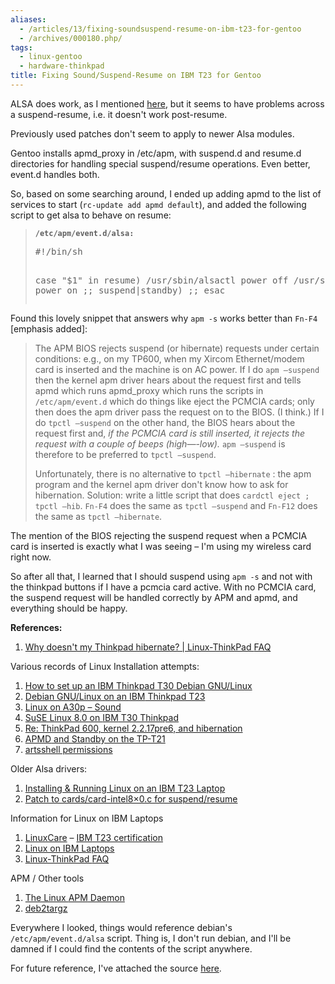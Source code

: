 ```yaml
---
aliases:
  - /articles/13/fixing-soundsuspend-resume-on-ibm-t23-for-gentoo
  - /archives/000180.php/
tags:
  - linux-gentoo
  - hardware-thinkpad
title: Fixing Sound/Suspend-Resume on IBM T23 for Gentoo
---
```

<p><span class="caps">ALSA</span> does work, as I mentioned <a href="/2003/09/21/dammit-gentoo-on-t23-continued.html">here</a>, but it seems to have problems across a suspend-resume, i.e. it doesn't work post-resume.</p>

<p>Previously used patches don't seem to apply to newer Alsa modules.</p>
<!--more-->
<p>Gentoo installs apmd_proxy in /etc/apm, with suspend.d and resume.d directories for handling special suspend/resume operations. Even better, event.d handles both.</p>

<p>So, based on some searching around, I ended up adding apmd to the list of services to start (<code>rc-update add apmd default</code>), and added the following script to get alsa to behave on resume:</p>

<blockquote>
<p><b><code>/etc/apm/event.d/alsa:</code></b><br />
<pre>#!/bin/sh

case &quot;$1&quot; in
resume)
    /usr/sbin/alsactl power off
    /usr/sbin/alsactl power on
    ;;
suspend|standby)
    ;;
esac </pre></p>
</blockquote>

<p>Found this lovely snippet that answers why <code>apm -s</code> works better than <code>Fn-F4</code> [emphasis added]:</p>

<blockquote>
<p>The <span class="caps">APM</span> <span class="caps">BIOS</span> rejects suspend (or hibernate) requests under certain conditions: e.g., on my TP600, when my Xircom Ethernet/modem card is inserted and the machine is on AC power. If I do <code>apm —suspend</code> then the kernel apm driver hears about the request first and tells apmd which runs apmd_proxy which runs the scripts in
<code>/etc/apm/event.d</code> which do things like eject the <span class="caps">PCMCIA</span> cards; only then does the apm driver pass the request on to the <span class="caps">BIOS</span>. (I think.) If I do <code>tpctl —suspend</code> on the other hand, the <span class="caps">BIOS</span> hears about the request first and, <em>if the <span class="caps">PCMCIA</span> card is still inserted, it rejects the request with a couple of beeps (high—-low).</em>  <code>apm —suspend</code> is therefore to be preferred to <code>tpctl —suspend</code>.</p> Unfortunately, there is no alternative to
<code>tpctl —hibernate</code> : the apm program and the kernel apm driver don't know how to ask for hibernation. Solution: write a little script that does <code>cardctl eject ; tpctl —hib</code>. <code>Fn-F4</code> does the same as <code>tpctl —suspend</code> and <code>Fn-F12</code> does the same as <code>tpctl —hibernate</code>.
</blockquote>

<p>The mention of the <span class="caps">BIOS</span> rejecting the suspend request when a <span class="caps">PCMCIA</span> card is inserted is exactly what I was seeing – I'm using my wireless card right now.</p>

<p>So after all that, I learned that I should suspend using <code>apm -s</code> and not with the thinkpad buttons if I have a pcmcia card active. With no <span class="caps">PCMCIA</span> card, the suspend request will be handled correctly by <span class="caps">APM</span> and apmd, and everything should be happy. </p>

<p><strong>References:</strong></p>

<ol>
<li><a href="http://www.linux-thinkpad.org/FAQ/cache/32.html">Why doesn't my Thinkpad hibernate? | Linux-ThinkPad <span class="caps">FAQ</span></a></li>
</ol>

<p>Various records of Linux Installation attempts:</p>

<ol>
<li><a href="http://www.loria.fr/~stuber/t30/debian-ibm-t30-2366-085.html">How to set up an <span class="caps">IBM</span> Thinkpad T30 Debian <span class="caps">GNU</span>/Linux</a></li>
<li><a href="http://www.open-organizations.org/view/Socialtools/LinuxOnThinkpadT23">Debian <span class="caps">GNU</span>/Linux on an <span class="caps">IBM</span> Thinkpad T23</a></li>
<li><a href="http://www.geocities.com/dirk_wetter/thinkpad/tp_suse8/index.html#s">Linux on A30p – Sound</a></li>
<li><a href="http://www.biplane.com.au/~kauer/miscellaneous/ibmt30-notes.html">SuSE Linux 8.0 on <span class="caps">IBM</span> T30 Thinkpad</a></li>
<li><a href="http://lists.debian.org/debian-devel/2000/debian-devel-200007/msg01108.html">Re: ThinkPad 600, kernel 2.2.17pre6, and hibernation</a></li>
<li><a href="http://mailman.linux-thinkpad.org/pipermail/linux-thinkpad/2001-March/004174.html" lang="ltp"><span class="caps">APMD</span> and Standby on the TP-T21</a></li>
<li><a href="http://article.gmane.org/gmane.linux.gentoo.user/35506" title="was Re: [gentoo-user] Laptop + Gentoo">artsshell permissions</a></li>
</ol>

<p>Older Alsa drivers:</p>

<ol>
<li><a href="http://www.alex.org.uk/T23/">Installing &amp; Running Linux on an <span class="caps">IBM</span> T23 Laptop</a></li>
<li><a href="http://static.linuxcare.com/certs/intel8x0.diff">Patch to cards/card-intel8&#215;0.c for suspend/resume</a></li>
</ol>

<p>Information for Linux on <span class="caps">IBM</span> Laptops</p>

<ol>
<li><a href="http://www9.linuxcare.com/">LinuxCare</a> – <a href="http://www9.linuxcare.com/labs/certs/ibm/thinkpad/t23/"><span class="caps">IBM</span> T23 certification</a></li>
<li><a href="http://www.linux-on-laptops.com/ibm.html">Linux on <span class="caps">IBM</span> Laptops</a></li>
<li><a href="http://www.linux-thinkpad.org/FAQ/">Linux-ThinkPad <span class="caps">FAQ</span></a></li>
</ol>

<p><span class="caps">APM</span> / Other tools</p>

<ol>
<li><a href="http://www.worldvisions.ca/~apenwarr/apmd/" title="Version 3.0.2">The Linux <span class="caps">APM</span> Daemon</a></li>
<li><a href="http://www.miketaylor.org.uk/tech/deb/">deb2targz</a></li>
</ol>

<p>Everywhere I looked, things would reference debian's <code>/etc/apm/event.d/alsa</code> script. Thing is, I don't run debian, and I'll be damned if I could find the contents of the script anywhere. </p>

<p>For future reference, I've attached the source <a href="/files/alsa">here</a>.</p>
